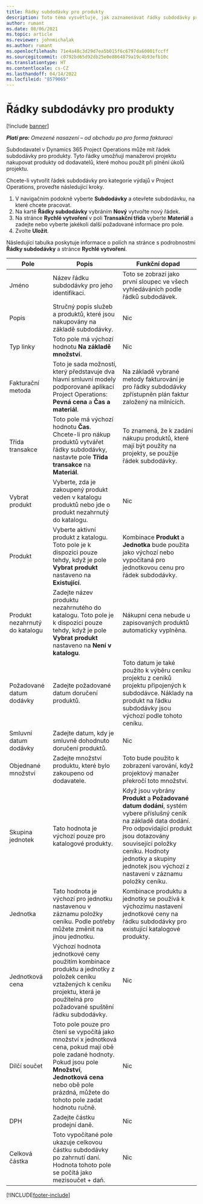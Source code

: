 ```yaml
---
title: Řádky subdodávky pro produkty
description: Toto téma vysvětluje, jak zaznamenávat řádky subdodávky pro produkty a pomocí různých polí nákup produktu od dodavatelů.
author: rumant
ms.date: 08/06/2021
ms.topic: article
ms.reviewer: johnmichalak
ms.author: rumant
ms.openlocfilehash: 71e4a48c3d29d7ea5b015f6c6797da60001fccff
ms.sourcegitcommit: c0792bd65d92db25e0e8864879a19c4b93efb10c
ms.translationtype: HT
ms.contentlocale: cs-CZ
ms.lasthandoff: 04/14/2022
ms.locfileid: "8579065"
---
```

# <a name="subcontract-lines-for-products"></a>Řádky subdodávky pro produkty

[!include [banner](../../includes/dataverse-preview.md)]

_**Platí pro:** Omezené nasazení – od obchodu po pro forma fakturaci_

Subdodavatel v Dynamics 365 Project Operations může mít řádek subdodávky pro produkty. Tyto řádky umožňují manažerovi projektu nakupovat produkty od dodavatelů, které mohou použít při plnění úkolů projektu.

Chcete-li vytvořit řádek subdodávky pro kategorie výdajů v Project Operations, proveďte následující kroky.

1. V navigačním podokně vyberte **Subdodávky** a otevřete subdodávku, na které chcete pracovat. 
2. Na kartě **Řádky subdodávky** vybráním **Nový** vytvořte nový řádek.
3. Na stránce **Rychlé vytvoření** v poli **Transakční třída** vyberte **Materiál** a zadejte nebo vyberte jakékoli další požadované informace pro pole. 
4. Zvolte **Uložit**.

Následující tabulka poskytuje informace o polích na stránce s podrobnostmi **Řádky subdodávky** a stránce **Rychlé vytvoření**.

| Pole | Popis | Funkční dopad|
| ----- | ----------- | ----------- |
| Jméno | Název řádku subdodávky pro jeho identifikaci. |Toto se zobrazí jako první sloupec ve všech vyhledáváních podle řádků subdodávek.
| Popis | Stručný popis služeb a produktů, které jsou nakupovány na základě subdodávky. | Nic |
| Typ linky | Toto pole má výchozí hodnotu **Na základě množství**. |Nic |
| Fakturační metoda | Toto je sada možností, který představuje dva hlavní smluvní modely podporované aplikací Project Operations: **Pevná cena** a **Čas a materiál**. | Na základě vybrané metody fakturování je pro řádky subdodávky zpřístupněn plán faktur založený na milnících. |
| Třída transakce |Toto pole má výchozí hodnotu **Čas**. Chcete-li pro nákup produktů vytvářet řádky subdodávky, nastavte pole **Třída transakce** na **Materiál**.  | To znamená, že k zadání nákupu produktů, které mají být použity na projekty, se použije řádek subdodávky. |
| Vybrat produkt | Vyberte, zda je zakoupený produkt veden v katalogu produktů nebo jde o produkt nezahrnutý do katalogu. |Nic |
| Produkt | Vyberte aktivní produkt z katalogu. Toto pole je k dispozici pouze tehdy, když je pole **Vybrat produkt** nastaveno na **Existující**. |Kombinace **Produkt** a **Jednotka** bude použita jako výchozí nebo vypočítaná pro jednotkovou cenu pro řádek subdodávky.
| Produkt nezahrnutý do katalogu | Zadejte název produktu nezahrnutého do katalogu. Toto pole je k dispozici pouze tehdy, když je pole **Vybrat produkt** nastaveno na **Není v katalogu**.  |Nákupní cena nebude u zapisovaných produktů automaticky vyplněna.|
| Požadované datum dodávky | Zadejte požadované datum doručení produktů.| Toto datum je také použito k výběru ceníku projektu z ceníků projektu připojených k subdodávce. Náklady na produkt na řádku subdodávky jsou výchozí podle tohoto ceníku. |
| Smluvní datum dodávky | Zadejte datum, kdy je smluvně dohodnuto doručení produktů.  |Nic|
| Objednané množství | Zadejte množství produktu, které bylo zakoupeno od dodavatele.| Toto bude použito k zobrazení varování, když projektový manažer překročí toto množství.|
| Skupina jednotek | Tato hodnota je výchozí pouze pro katalogové produkty. |Když jsou vybrány **Produkt** a **Požadované datum dodání**, systém vybere příslušný ceník na základě data dodání. Pro odpovídající produkt jsou dotazovány související položky ceníku. Hodnoty jednotky a skupiny jednotek jsou výchozí z nastavení v záznamu položky ceníku. |
| Jednotka | Tato hodnota je výchozí pro jednotku nastavenou v záznamu položky ceníku. Podle potřeby můžete změnit na jinou jednotku.| Kombinace produktu a jednotky se používá k výchozímu nastavení jednotkové ceny na řádku subdodávky pro existující katalogové produkty. |
| Jednotková cena | Výchozí hodnota jednotkové ceny použitím kombinace produktu a jednotky z položek ceníku vztažených k ceníku projektu, která je použitelná pro požadované spuštění řádku subdodávky.  |Nic |
| Dílčí součet | Toto pole pouze pro čtení se vypočítá jako množství x jednotková cena, pokud mají obě pole zadané hodnoty. Pokud jsou pole **Množství**, **Jednotková cena** nebo obě pole prázdná, můžete do tohoto pole zadat hodnotu ručně.  |Nic |
| DPH | Zadejte částku prodejní daně. |Nic |
| Celková částka | Toto vypočítané pole ukazuje celkovou částku subdodávky po zahrnutí daní. Hodnota tohoto pole se počítá jako mezisoučet + daň. |Nic |


[!INCLUDE[footer-include](../../includes/footer-banner.md)]
